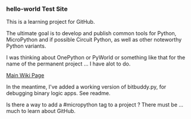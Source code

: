 
### hello-world Test Site 

This is a learning project for GitHub.  

The ultimate goal is to develop and publish common tools for Python, MicroPython and if possible Circuit Python, as well as other noteworthy Python variants.

I was thinking about OnePython or PyWorld or something like that for the name of the permanent project ... I have alot to do.

[Main Wiki Page](https://github.com/billbreit/hello-world/wiki)

In the meantime, I've added a working version of bitbuddy.py, for debugging binary logic apps.  See readme.

Is there a way to add a #micropython tag to a project ?  There must be ... much to learn about GitHub.


